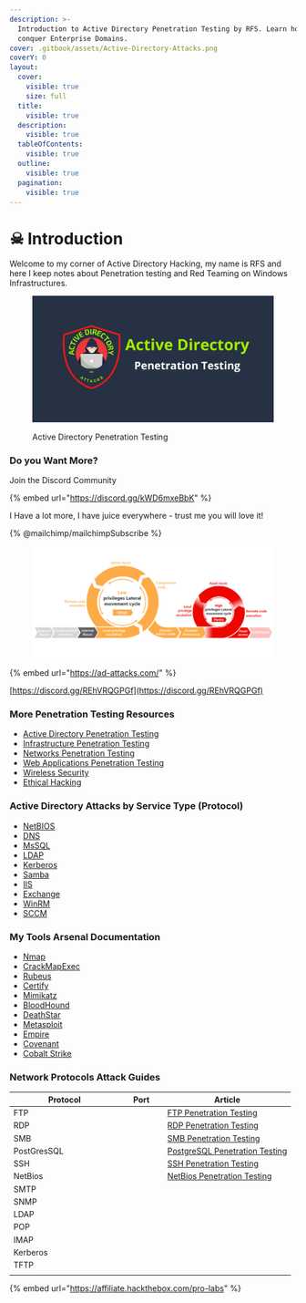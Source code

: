 ```yaml
---
description: >-
  Introduction to Active Directory Penetration Testing by RFS. Learn how to
  conquer Enterprise Domains.
cover: .gitbook/assets/Active-Directory-Attacks.png
coverY: 0
layout:
  cover:
    visible: true
    size: full
  title:
    visible: true
  description:
    visible: true
  tableOfContents:
    visible: true
  outline:
    visible: true
  pagination:
    visible: true
---
```


# ☠ Introduction

Welcome to my corner of Active Directory Hacking, my name is RFS and here I keep notes about Penetration testing and Red Teaming on Windows Infrastructures.

<figure><img src=".gitbook/assets/Active-Directory-Attacks.png" alt=""><figcaption><p>Active Directory Penetration Testing</p></figcaption></figure>

### Do you Want More?

Join the Discord Community

{% embed url="https://discord.gg/kWD6mxeBbK" %}

I Have a lot more, I have juice everywhere - trust me you will love it!



{% @mailchimp/mailchimpSubscribe %}

<figure><img src=".gitbook/assets/Cyber-Kill-Chain.jpg" alt=""><figcaption></figcaption></figure>

{% embed url="https://ad-attacks.com/" %}

[https://discord.gg/REhVRQGPGf](https://discord.gg/REhVRQGPGf)

### More Penetration Testing Resources

* [Active Directory Penetration Testing](https://github.com/PopLabSec/Active-Directory-Penetration-Testing)
* [Infrastructure Penetration Testing](https://github.com/PopLabSec/Active-Directory-Penetration-Testing/blob/main)
* [Networks Penetration Testing](https://github.com/PopLabSec/Networking-Penetration-Testing)
* [Web Applications Penetration Testing](https://github.com/PopLabSec/Web-Applications-Penetration-Testing)
* [Wireless Security](https://www.offensive-wireless.com/)
* [Ethical Hacking](https://github.com/PopLabSec/RFS-Ethical-Hacking)

### Active Directory Attacks by Service Type (Protocol)

* [NetBIOS](https://github.com/PopLabSec/Active-Directory-Penetration-Testing/blob/main/NetBIOS)
* [DNS](https://github.com/PopLabSec/Active-Directory-Penetration-Testing/blob/main/DNS/index.md)
* [MsSQL](https://github.com/PopLabSec/Active-Directory-Penetration-Testing/blob/main/MSSQL/index.md)
* [LDAP](https://github.com/PopLabSec/Active-Directory-Penetration-Testing/blob/main/LDAP/index.md)
* [Kerberos](https://github.com/PopLabSec/Active-Directory-Penetration-Testing/blob/main/Kerberos/index.md)
* [Samba](https://github.com/PopLabSec/Active-Directory-Penetration-Testing/blob/main/Samba/index.md)
* [IIS](https://github.com/PopLabSec/Active-Directory-Penetration-Testing/blob/main/IIS/index.md)
* [Exchange](https://github.com/PopLabSec/Active-Directory-Penetration-Testing/blob/main/Exchange/index.md)
* [WinRM](https://github.com/PopLabSec/Active-Directory-Penetration-Testing/blob/main/WinRM/index.md)
* [SCCM](https://github.com/PopLabSec/Active-Directory-Penetration-Testing/blob/main/SCCM/index.md)

### My Tools Arsenal Documentation

* [Nmap](https://github.com/PopLabSec/Active-Directory-Penetration-Testing/blob/main)
* [CrackMapExec](https://crackmapexec.popdocs.net/)
* [Rubeus](https://github.com/PopLabSec/Active-Directory-Penetration-Testing/blob/main)
* [Certify](https://github.com/PopLabSec/Active-Directory-Penetration-Testing/blob/main)
* [Mimikatz](https://github.com/PopLabSec/Active-Directory-Penetration-Testing/blob/main)
* [BloodHound](https://bloodhound.popdocs.net/)
* [DeathStar](https://github.com/PopLabSec/Active-Directory-Penetration-Testing/blob/main)
* [Metasploit](https://github.com/PopLabSec/Active-Directory-Penetration-Testing/blob/main)
* [Empire](https://github.com/PopLabSec/Active-Directory-Penetration-Testing/blob/main)
* [Covenant](https://github.com/PopLabSec/Active-Directory-Penetration-Testing/blob/main)
* [Cobalt Strike](https://github.com/PopLabSec/Active-Directory-Penetration-Testing/blob/main)

### Network Protocols Attack Guides

<table><thead><tr><th width="179">Protocol</th><th width="63.333333333333314">Port</th><th>Article</th></tr></thead><tbody><tr><td>FTP</td><td></td><td><a href="https://www.poplabsec.com/ftp-penetration-testing/">FTP Penetration Testing</a></td></tr><tr><td>RDP</td><td></td><td><a href="https://www.poplabsec.com/rdp-penetration-testing/">RDP Penetration Testing</a></td></tr><tr><td>SMB</td><td></td><td><a href="https://www.poplabsec.com/smb-penetration-testing/">SMB Penetration Testing</a></td></tr><tr><td>PostGresSQL</td><td></td><td><a href="https://www.poplabsec.com/postgresql-penetration-testing/">PostgreSQL Penetration Testing</a></td></tr><tr><td>SSH</td><td></td><td><a href="https://www.poplabsec.com/ssh-penetration-testing/">SSH Penetration Testing</a></td></tr><tr><td>NetBios</td><td></td><td><a href="https://www.poplabsec.com/netbios-penetration-testing/">NetBios Penetration Testing</a></td></tr><tr><td>SMTP</td><td></td><td></td></tr><tr><td>SNMP</td><td></td><td></td></tr><tr><td>LDAP</td><td></td><td></td></tr><tr><td>POP</td><td></td><td></td></tr><tr><td>IMAP</td><td></td><td></td></tr><tr><td>Kerberos</td><td></td><td></td></tr><tr><td>TFTP</td><td></td><td></td></tr><tr><td></td><td></td><td></td></tr></tbody></table>

{% embed url="https://affiliate.hackthebox.com/pro-labs" %}
